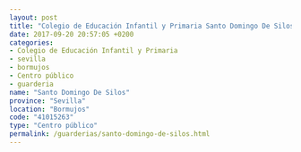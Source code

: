 ```yaml
---
layout: post
title: "Colegio de Educación Infantil y Primaria Santo Domingo De Silos"
date: 2017-09-20 20:57:05 +0200
categories:
- Colegio de Educación Infantil y Primaria
- sevilla
- bormujos
- Centro público
- guarderia
name: "Santo Domingo De Silos"
province: "Sevilla"
location: "Bormujos"
code: "41015263"
type: "Centro público"
permalink: /guarderias/santo-domingo-de-silos.html
---
```

